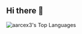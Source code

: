 ## Hi there 👋
![aarcex3's Top Languages](https://github-readme-stats.vercel.app/api/top-langs/?username=aarcex3&theme=vue-dark&show_icons=true&hide_border=true&layout=compact)
<!--
**aarcex3/aarcex3** is a ✨ _special_ ✨ repository because its `README.md` (this file) appears on your GitHub profile.

Here are some ideas to get you started:

- 🔭 I’m currently working on ...
- 🌱 I’m currently learning ...
- 👯 I’m looking to collaborate on ...
- 🤔 I’m looking for help with ...
- 💬 Ask me about ...
- 📫 How to reach me: ...
- 😄 Pronouns: ...
- ⚡ Fun fact: ...
-->
